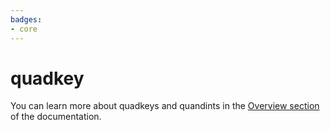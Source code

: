 ```yaml
---
badges:
- core
---
```

# quadkey

You can learn more about quadkeys and quandints in the [Overview section](/spatial-extension-rs/overview/spatial-indexes/#quadkey) of the documentation.
